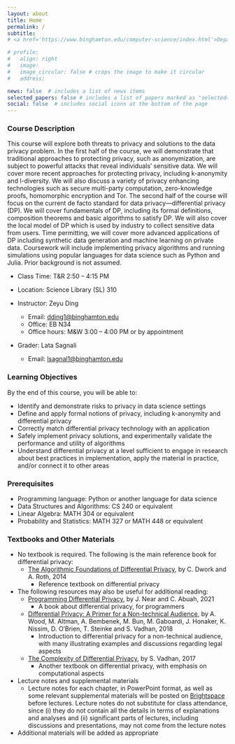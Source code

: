 ```yaml
---
layout: about
title: Home
permalink: /
subtitle: 
# <a href='https://www.binghamton.edu/computer-science/index.html'>Department of Computer Science</a>. Address. Contacts. Moto. Etc. https://www.binghamton.edu/watson/ https://www.binghamton.edu/watson/ https://www.binghamton.edu/watson/

# profile:
#   align: right
#   image:
#   image_circular: false # crops the image to make it circular
#   address:

news: false  # includes a list of news items
selected_papers: false # includes a list of papers marked as "selected={true}"
social: false  # includes social icons at the bottom of the page
---
```


### Course Description

This course will explore both threats to privacy and solutions to the data privacy problem. In the first half of the course, we will demonstrate that traditional approaches to protecting privacy, such as anonymization, are subject to powerful attacks that reveal individuals’ sensitive data. We will cover more recent approaches for protecting privacy, including k-anonymity and l-diversity. We will also discuss a variety of privacy enhancing technologies such as secure multi-party computation, zero-knowledge proofs, homomorphic encryption and Tor. The second half of the course will focus on the current de facto standard for data privacy—differential privacy (DP). We will cover fundamentals of DP, including its formal definitions, composition theorems and basic algorithms to satisfy DP. We will also cover the local model of DP which is used by industry to collect sensitive data from users. Time permitting, we will cover more advanced applications of DP including synthetic data generation and machine learning on private data. Coursework will include implementing privacy algorithms and running simulations using popular languages for data science such as Python and Julia. Prior background is not assumed.



* Class Time: T&R 2:50 – 4:15 PM
* Location: Science Library (SL) 310
* Instructor: Zeyu Ding
  * Email: dding1@binghamton.edu	  
  * Office: EB N34
  * Office hours: M&W 3:00 – 4:00 PM or by appointment

* Grader: Lata Sagnali
  * Email:  lsagnal1@binghamton.edu

### Learning Objectives

By the end of this course, you will be able to:
* Identify and demonstrate risks to privacy in data science settings
* Define and apply formal notions of privacy, including k-anonymity and differential privacy
* Correctly match differential privacy technology with an application
* Safely implement privacy solutions, and experimentally validate the performance and utility of algorithms
* Understand differential privacy at a level sufficient to engage in research about best practices in implementation, apply the material in practice, and/or connect it to other areas


### Prerequisites

* Programming language: Python or another language for data science
* Data Structures and Algorithms: CS 240 or equivalent
* Linear Algebra: MATH 304 or equivalent
* Probability and Statistics: MATH 327 or MATH 448 or equivalent

### Textbooks and Other Materials

* No textbook is required. The following is the main reference book for differential privacy: 
    * [The Algorithmic Foundations of Differential Privacy](https://www.cis.upenn.edu/~aaroth/Papers/privacybook.pdf), by C. Dwork and A. Roth, 2014
        * Reference textbook on differential privacy
* The following resources may also be useful for additional reading:
    * [Programming Differential Privacy](https://programming-dp.com/), by J. Near and C. Abuah, 2021
        * A book about differential privacy, for programmers
    * [Differential Privacy: A Primer for a Non-technical Audience](https://salil.seas.harvard.edu/files/salil/files/differential_privacy_primer_nontechnical_audience.pdf), by A. Wood, M. Altman, A. Bembenek, M. Bun, M. Gaboardi, J. Honaker, K. Nissim, D. O’Brien, T. Steinke and S. Vadhan,  2018
        * Introduction to differential privacy for a non-technical audience, with many illustrating examples and discussions regarding legal aspects
    * [The Complexity of Differential Privacy](https://privacytools.seas.harvard.edu/files/privacytools/files/complexityprivacy_1.pdf), by S. Vadhan, 2017
        * Another textbook on differential privacy, with emphasis on computational aspects
* Lecture notes and supplemental materials
    * Lecture notes for each chapter, in PowerPoint format, as well as some relevant supplemental materials will be posted on [Brightspace](https://brightspace.binghamton.edu/) before lectures. Lecture notes do not substitute for class attendance, since (i) they do not contain all the details in terms of explanations and analyses and (ii) significant parts of lectures, including discussions and presentations, may not come from the lecture notes
* Additional materials will be added as appropriate


